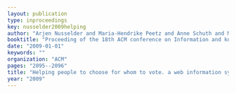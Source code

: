 ```yaml
---
layout: publication
type: inproceedings
key: nusselder2009helping
author: "Arjen Nusselder and Maria-Hendrike Peetz and Anne Schuth and Maarten Marx"
booktitle: "Proceeding of the 18th ACM conference on Information and knowledge management"
date: "2009-01-01"
keywords: ""
organization: "ACM"
pages: "2095--2096"
title: "Helping people to choose for whom to vote. a web information system for the 2009 European elections"
year: "2009"
---
```

